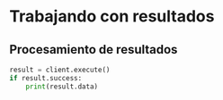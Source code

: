 # Trabajando con resultados

## Procesamiento de resultados

```python
result = client.execute()
if result.success:
    print(result.data)
```
